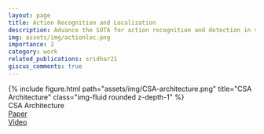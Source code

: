 ```yaml
---
layout: page
title: Action Recognition and Localization
description: Advance the SOTA for action recognition and detection in videos
img: assets/img/actionloc.png
importance: 2
category: work
related_publications: sridhar21
giscus_comments: true
---
```



<div class="row">
    <div class="col-sm mt-3 mt-md-0">
        {% include figure.html path="assets/img/CSA-architecture.png" title="CSA Architecture" class="img-fluid rounded z-depth-1" %}
    </div>
</div>
<div class="caption">
    CSA Architecture
</div>

<div class="row">
    <div class="col-sm">
        <a href="https://openaccess.thecvf.com/content/ICCV2021/papers/Sridhar_Class_Semantics-Based_Attention_for_Action_Detection_ICCV_2021_paper.pdf"><i class="fas fa-file-pdf"></i>Paper</a>
    </div>
</div>

<div class="row">
    <div class="col-sm">
        <a href="https://www.youtube.com/watch?v=uJqN-7cLomI">Video</a>
    </div>
</div>


